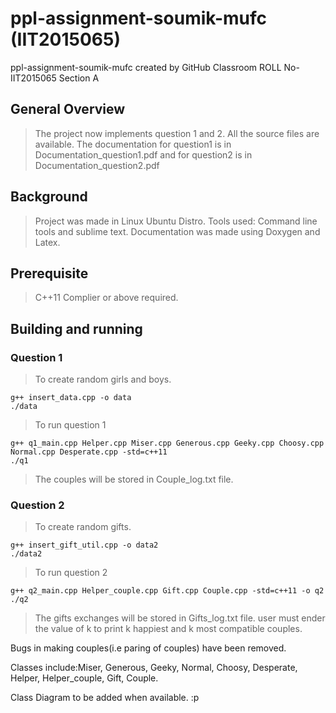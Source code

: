 # ppl-assignment-soumik-mufc (IIT2015065)
ppl-assignment-soumik-mufc created by GitHub Classroom
ROLL No-IIT2015065 Section A

## General Overview
> The project now implements question 1 and 2.
> All the source files are available.
> The documentation for question1 is in Documentation_question1.pdf and for question2 is in Documentation_question2.pdf

## Background
> Project was made in Linux Ubuntu Distro.
> Tools used: Command line tools and sublime text.
> Documentation was made using Doxygen and Latex.

## Prerequisite
> C++11 Complier or above required.

## Building and running
### Question 1
> To create random girls and boys.
```
g++ insert_data.cpp -o data
./data
```
> To run question 1
```
g++ q1_main.cpp Helper.cpp Miser.cpp Generous.cpp Geeky.cpp Choosy.cpp Normal.cpp Desperate.cpp -std=c++11 
./q1
```
> The couples will be stored in Couple_log.txt file.

### Question 2
> To create random gifts.
```
g++ insert_gift_util.cpp -o data2
./data2
```
> To run question 2
```
g++ q2_main.cpp Helper_couple.cpp Gift.cpp Couple.cpp -std=c++11 -o q2
./q2
```
> The gifts exchanges will be stored in Gifts_log.txt file.
> user must ender the value of k to print k happiest and k most compatible couples.


Bugs in making couples(i.e paring of couples) have been removed.

Classes include:Miser, Generous, Geeky, Normal, Choosy, Desperate, Helper, Helper_couple, Gift, Couple.

Class Diagram to be added when available. :p
